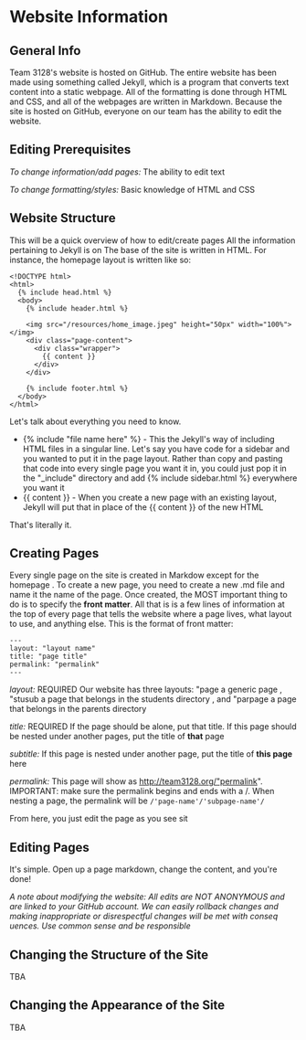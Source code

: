 # Website Information
## General Info
Team 3128's website is hosted on GitHub. The entire website has been made using something called Jekyll, which is a program that converts text content into a static webpage. All of the formatting is done through HTML and CSS, and all of the webpages are written in Markdown. Because the site is hosted on GitHub, everyone on our team has the ability to edit the website.

## Editing Prerequisites
*To change information/add pages:* The ability to edit text

*To change formatting/styles:* Basic knowledge of HTML and CSS

## Website Structure
This will be a quick overview of how to edit/create pages All the information pertaining to Jekyll is on   The base of the site is written in HTML. For instance, the homepage layout is written like so:

```
<!DOCTYPE html>
<html>
  {% include head.html %}
  <body>
    {% include header.html %}
    
    <img src="/resources/home_image.jpeg" height="50px" width="100%"></img>
    <div class="page-content">
      <div class="wrapper">
        {{ content }}
      </div>
    </div>
    
    {% include footer.html %}
  </body>
</html>
```

Let's talk about everything you need to know.
 - {% include "file name here" %} - This the Jekyll's way of including HTML files in a singular line. Let's say you have code for a sidebar and you wanted to put it in the page layout. Rather than copy and pasting that code into every single page you want it in, you could just pop it in the "_include" directory and add {% include sidebar.html %} everywhere you want it
 - {{ content }} - When you create a new page with an existing layout, Jekyll will put that in place of the {{ content }} of the new HTML
 
 That's literally it.
 
## Creating Pages
Every single page on the site is created in Markdow except for the homepage . To create a new page, you need to create a new .md file and name it the name of the page. Once created, the MOST important thing to do is to specify the **front matter**. All that is is a few lines of information at the top of every page that tells the website where a page lives, what layout to use, and anything else. This is the format of front matter:

```
---
layout: "layout name"
title: "page title"
permalink: "permalink"
---
```

*layout:* REQUIRED  Our website has three layouts: "page a generic page , "stusub a page that belongs in the students directory , and "parpage a page that belongs in the parents directory 

*title:* REQUIRED  If the page should be alone, put that title. If this page should be nested under another pages, put the title of **that** page

*subtitle:* If this page is nested under another page, put the title of **this page** here

*permalink:* This page will show as http://team3128.org/"permalink". IMPORTANT: make sure the permalink begins and ends with a /. When nesting a page, the permalink will be `/'page-name'/'subpage-name'/`

From here, you just edit the page as you see sit

## Editing Pages
It's simple. Open up a page markdown, change the content, and you're done!

*A note about modifying the website: All edits are NOT ANONYMOUS and are linked to your GitHub account. We can easily rollback changes and making inappropriate or disrespectful changes will be met with conseq
uences. Use common sense and be responsible*

## Changing the Structure of the Site
TBA

## Changing the Appearance of the Site
TBA